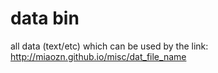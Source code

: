 # data bin  
all data (text/etc) which can be used by the link: http://miaozn.github.io/misc/dat_file_name
